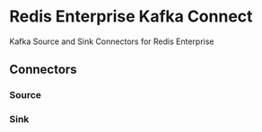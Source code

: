 # Redis Enterprise Kafka Connect

Kafka Source and Sink Connectors for Redis Enterprise

## Connectors
### Source

### Sink